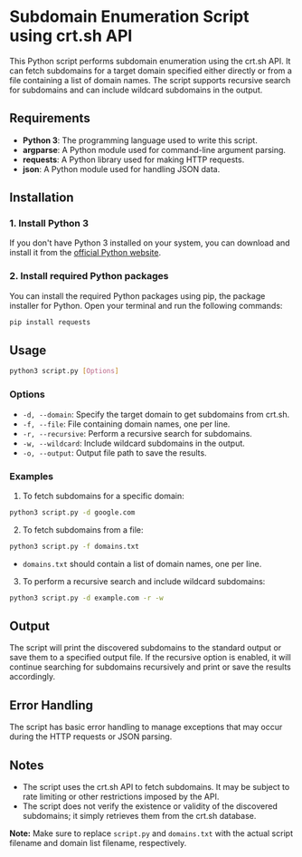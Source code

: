 # Subdomain Enumeration Script using crt.sh API

This Python script performs subdomain enumeration using the crt.sh API. It can fetch subdomains for a target domain specified either directly or from a file containing a list of domain names. The script supports recursive search for subdomains and can include wildcard subdomains in the output.

## Requirements

- **Python 3**: The programming language used to write this script.
- **argparse**: A Python module used for command-line argument parsing.
- **requests**: A Python library used for making HTTP requests.
- **json**: A Python module used for handling JSON data.

## Installation

### 1. Install Python 3

If you don't have Python 3 installed on your system, you can download and install it from the [official Python website](https://www.python.org/downloads/).

### 2. Install required Python packages

You can install the required Python packages using pip, the package installer for Python. Open your terminal and run the following commands:

```bash
pip install requests
```

## Usage

```bash
python3 script.py [Options]
```

### Options

- `-d, --domain`: Specify the target domain to get subdomains from crt.sh.
- `-f, --file`: File containing domain names, one per line.
- `-r, --recursive`: Perform a recursive search for subdomains.
- `-w, --wildcard`: Include wildcard subdomains in the output.
- `-o, --output`: Output file path to save the results.

### Examples

1. To fetch subdomains for a specific domain:
```bash
python3 script.py -d google.com
```

2. To fetch subdomains from a file:
```bash
python3 script.py -f domains.txt
```
- `domains.txt` should contain a list of domain names, one per line.

3. To perform a recursive search and include wildcard subdomains:
```bash
python3 script.py -d example.com -r -w
```

## Output

The script will print the discovered subdomains to the standard output or save them to a specified output file. If the recursive option is enabled, it will continue searching for subdomains recursively and print or save the results accordingly.

## Error Handling

The script has basic error handling to manage exceptions that may occur during the HTTP requests or JSON parsing.

## Notes

- The script uses the crt.sh API to fetch subdomains. It may be subject to rate limiting or other restrictions imposed by the API.
- The script does not verify the existence or validity of the discovered subdomains; it simply retrieves them from the crt.sh database.

**Note:** Make sure to replace `script.py` and `domains.txt` with the actual script filename and domain list filename, respectively.
